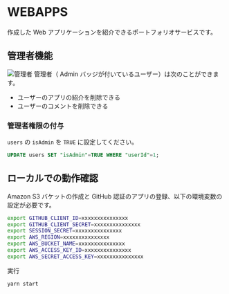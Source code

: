# WEBAPPS
作成した Web アプリケーションを紹介できるポートフォリオサービスです。

## 管理者機能
![管理者](https://intense-eyrie-15263.herokuapp.com/images/readme/admin.png)
管理者（ Admin バッジが付いているユーザー）は次のことができます。
- ユーザーのアプリの紹介を削除できる
- ユーザーのコメントを削除できる

### 管理者権限の付与
`users` の `isAdmin` を `TRUE` に設定してください。
```sql
UPDATE users SET "isAdmin"=TRUE WHERE "userId"=1;
```

## ローカルでの動作確認
Amazon S3 バケットの作成と GitHub 認証のアプリの登録、以下の環境変数の設定が必要です。

```bash
export GITHUB_CLIENT_ID=xxxxxxxxxxxxxxx
export GITHUB_CLIENT_SECRET=xxxxxxxxxxxxxxx
export SESSION_SECRET=xxxxxxxxxxxxxxx
export AWS_REGION=xxxxxxxxxxxxxxx
export AWS_BUCKET_NAME=xxxxxxxxxxxxxxx
export AWS_ACCESS_KEY_ID=xxxxxxxxxxxxxxx
export AWS_SECRET_ACCESS_KEY=xxxxxxxxxxxxxxx
```

実行
```bash
yarn start
```